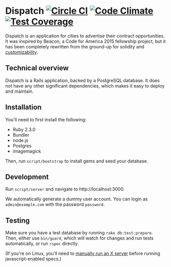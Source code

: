 Dispatch [![Circle CI](https://circleci.com/gh/dobtco/dispatch.svg?style=shield)](https://circleci.com/gh/dobtco/dispatch) [![Code Climate](https://codeclimate.com/github/dobtco/dispatch/badges/gpa.svg)](https://codeclimate.com/github/dobtco/dispatch) [![Test Coverage](https://codeclimate.com/github/dobtco/dispatch/badges/coverage.svg)](https://codeclimate.com/github/dobtco/dispatch/coverage)
====

Dispatch is an application for cities to advertise their contract opportunities. It was inspired by Beacon, a Code for America 2015 fellowship project, but it has been completely rewritten from the ground-up for solidity and [customizability](docs/customization.md).

## Technical overview

Dispatch is a Rails application, backed by a PostgreSQL database. It does not have any other significant dependencies, which makes it easy to deploy and maintain.

## Installation

You'll need to first install the following:

- Ruby 2.3.0
- Bundler
- node.js
- Postgres
- imagemagick

Then, run `script/bootstrap` to install gems and seed your database.

## Development

Run `script/server` and navigate to http://localhost:3000.

We automatically generate a dummy user account. You can login as `admin@example.com` with the password `password`.

## Testing

Make sure you have a test database by running `rake db:test:prepare`. Then, either use `bin/guard`, which will watch for changes and run tests automatically, or run `rspec` directly.

(If you're on Linux, you'll need to [manually run an X server](https://github.com/thoughtbot/capybara-webkit/blob/v1.3.0/README.md#ci) before running javascript-enabled specs.)
